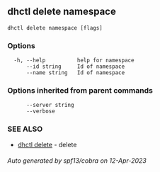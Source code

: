 ## dhctl delete namespace



```
dhctl delete namespace [flags]
```

### Options

```
  -h, --help          help for namespace
      --id string     Id of namespace
      --name string   Id of namespace
```

### Options inherited from parent commands

```
      --server string   
      --verbose         
```

### SEE ALSO

* [dhctl delete](dhctl_delete.md)	 - delete

###### Auto generated by spf13/cobra on 12-Apr-2023
